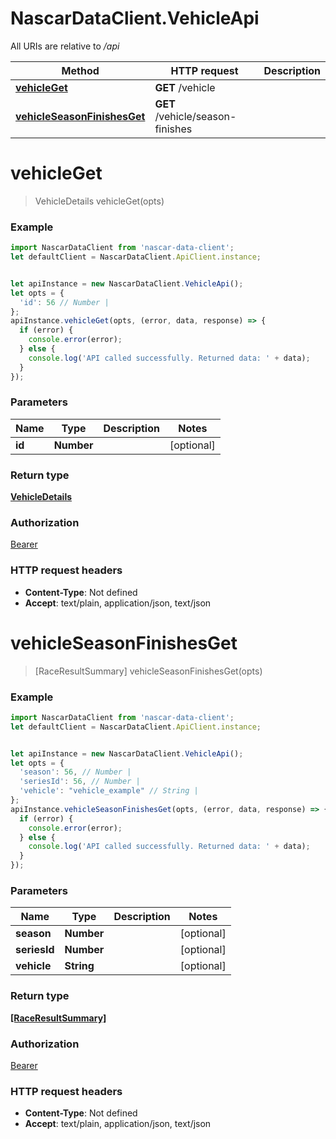 # NascarDataClient.VehicleApi

All URIs are relative to */api*

Method | HTTP request | Description
------------- | ------------- | -------------
[**vehicleGet**](VehicleApi.md#vehicleGet) | **GET** /vehicle | 
[**vehicleSeasonFinishesGet**](VehicleApi.md#vehicleSeasonFinishesGet) | **GET** /vehicle/season-finishes | 

<a name="vehicleGet"></a>
# **vehicleGet**
> VehicleDetails vehicleGet(opts)



### Example
```javascript
import NascarDataClient from 'nascar-data-client';
let defaultClient = NascarDataClient.ApiClient.instance;


let apiInstance = new NascarDataClient.VehicleApi();
let opts = { 
  'id': 56 // Number | 
};
apiInstance.vehicleGet(opts, (error, data, response) => {
  if (error) {
    console.error(error);
  } else {
    console.log('API called successfully. Returned data: ' + data);
  }
});
```

### Parameters

Name | Type | Description  | Notes
------------- | ------------- | ------------- | -------------
 **id** | **Number**|  | [optional] 

### Return type

[**VehicleDetails**](VehicleDetails.md)

### Authorization

[Bearer](../README.md#Bearer)

### HTTP request headers

 - **Content-Type**: Not defined
 - **Accept**: text/plain, application/json, text/json

<a name="vehicleSeasonFinishesGet"></a>
# **vehicleSeasonFinishesGet**
> [RaceResultSummary] vehicleSeasonFinishesGet(opts)



### Example
```javascript
import NascarDataClient from 'nascar-data-client';
let defaultClient = NascarDataClient.ApiClient.instance;


let apiInstance = new NascarDataClient.VehicleApi();
let opts = { 
  'season': 56, // Number | 
  'seriesId': 56, // Number | 
  'vehicle': "vehicle_example" // String | 
};
apiInstance.vehicleSeasonFinishesGet(opts, (error, data, response) => {
  if (error) {
    console.error(error);
  } else {
    console.log('API called successfully. Returned data: ' + data);
  }
});
```

### Parameters

Name | Type | Description  | Notes
------------- | ------------- | ------------- | -------------
 **season** | **Number**|  | [optional] 
 **seriesId** | **Number**|  | [optional] 
 **vehicle** | **String**|  | [optional] 

### Return type

[**[RaceResultSummary]**](RaceResultSummary.md)

### Authorization

[Bearer](../README.md#Bearer)

### HTTP request headers

 - **Content-Type**: Not defined
 - **Accept**: text/plain, application/json, text/json

